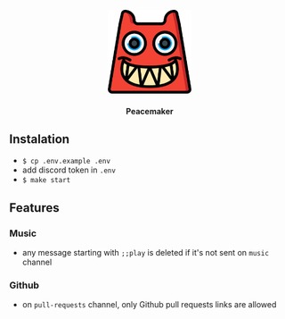<p align="center">
  <img height="150" width="150" src="monster.svg" />
  <h4 align="center">Peacemaker</h4>
</p>

## Instalation
- `$ cp .env.example .env`
- add discord token in `.env`
- `$ make start`

## Features
### Music
- any message starting with `;;play` is deleted if it's not sent on `music`
channel
### Github
- on `pull-requests` channel, only Github pull requests links are allowed
